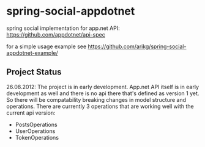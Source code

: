 spring-social-appdotnet
=======================

spring social implementation for app.net API: https://github.com/appdotnet/api-spec

for a simple usage example see https://github.com/arikg/spring-social-appdotnet-example/

Project Status
---------------
26.08.2012: The project is in early development. 
App.net API itself is in early development as well and there is no api there that's defined as version 1 yet. So there will be compatability breaking changes in model structure and operations.
There are currently 3 operations that are working well with the current api version: 
* PostsOperations
* UserOperations
* TokenOperations